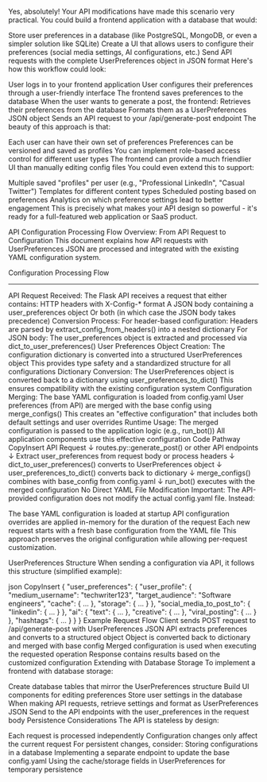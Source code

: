 Yes, absolutely! Your API modifications have made this scenario very practical. You could build a frontend application with a database that would:

Store user preferences in a database (like PostgreSQL, MongoDB, or even a simpler solution like SQLite)
Create a UI that allows users to configure their preferences (social media settings, AI configurations, etc.)
Send API requests with the complete UserPreferences object in JSON format
Here's how this workflow could look:

User logs in to your frontend application
User configures their preferences through a user-friendly interface
The frontend saves preferences to the database
When the user wants to generate a post, the frontend:
Retrieves their preferences from the database
Formats them as a UserPreferences JSON object
Sends an API request to your /api/generate-post endpoint
The beauty of this approach is that:

Each user can have their own set of preferences
Preferences can be versioned and saved as profiles
You can implement role-based access control for different user types
The frontend can provide a much friendlier UI than manually editing config files
You could even extend this to support:

Multiple saved "profiles" per user (e.g., "Professional LinkedIn", "Casual Twitter")
Templates for different content types
Scheduled posting based on preferences
Analytics on which preference settings lead to better engagement
This is precisely what makes your API design so powerful - it's ready for a full-featured web application or SaaS product.

API Configuration Processing Flow
Overview: From API Request to Configuration
This document explains how API requests with UserPreferences JSON are processed and integrated with the existing YAML configuration system.

Configuration Processing Flow

-----
API Request Received: The Flask API receives a request that either contains:
HTTP headers with X-Config-* format
A JSON body containing a user_preferences object
Or both (in which case the JSON body takes precedence)
Conversion Process:
For header-based configuration: Headers are parsed by extract_config_from_headers() into a nested dictionary
For JSON body: The user_preferences object is extracted and processed via dict_to_user_preferences()
User Preferences Object Creation:
The configuration dictionary is converted into a structured UserPreferences object
This provides type safety and a standardized structure for all configurations
Dictionary Conversion:
The UserPreferences object is converted back to a dictionary using user_preferences_to_dict()
This ensures compatibility with the existing configuration system
Configuration Merging:
The base YAML configuration is loaded from config.yaml
User preferences (from API) are merged with the base config using merge_configs()
This creates an "effective configuration" that includes both default settings and user overrides
Runtime Usage:
The merged configuration is passed to the application logic (e.g., run_bot())
All application components use this effective configuration
Code Pathway
CopyInsert
API Request
    ↓
routes.py::generate_post() or other API endpoints
    ↓
Extract user_preferences from request body or process headers
    ↓
dict_to_user_preferences() converts to UserPreferences object
    ↓
user_preferences_to_dict() converts back to dictionary
    ↓
merge_configs() combines with base_config from config.yaml
    ↓
run_bot() executes with the merged configuration
No Direct YAML File Modification
Important: The API-provided configuration does not modify the actual config.yaml file. Instead:

The base YAML configuration is loaded at startup
API configuration overrides are applied in-memory for the duration of the request
Each new request starts with a fresh base configuration from the YAML file
This approach preserves the original configuration while allowing per-request customization.

UserPreferences Structure
When sending a configuration via API, it follows this structure (simplified example):

json
CopyInsert
{
  "user_preferences": {
    "user_profile": {
      "medium_username": "techwriter123",
      "target_audience": "Software engineers",
      "cache": { ... },
      "storage": { ... }
    },
    "social_media_to_post_to": {
      "linkedin": { ... }
    },
    "ai": {
      "text": { ... },
      "creative": { ... },
      "viral_posting": { ... }
    },
    "hashtags": { ... }
  }
}
Example Request Flow
Client sends POST request to /api/generate-post with UserPreferences JSON
API extracts preferences and converts to a structured object
Object is converted back to dictionary and merged with base config
Merged configuration is used when executing the requested operation
Response contains results based on the customized configuration
Extending with Database Storage
To implement a frontend with database storage:

Create database tables that mirror the UserPreferences structure
Build UI components for editing preferences
Store user settings in the database
When making API requests, retrieve settings and format as UserPreferences JSON
Send to the API endpoints with the user_preferences in the request body
Persistence Considerations
The API is stateless by design:

Each request is processed independently
Configuration changes only affect the current request
For persistent changes, consider:
Storing configurations in a database
Implementing a separate endpoint to update the base config.yaml
Using the cache/storage fields in UserPreferences for temporary persistence